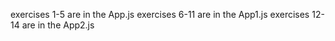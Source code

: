 exercises 1-5 are in the App.js
exercises 6-11 are in the App1.js
exercises 12-14 are in the App2.js